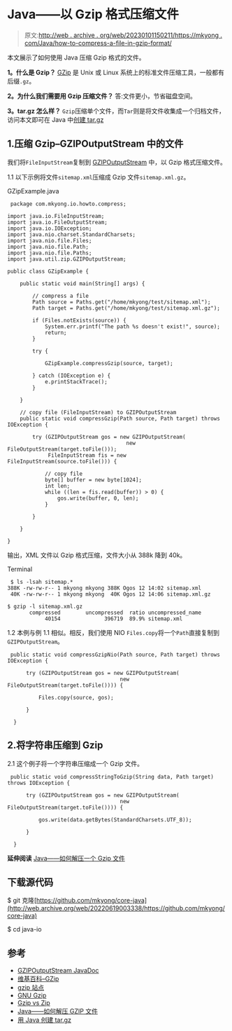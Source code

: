 # Java——以 Gzip 格式压缩文件

> 原文:[http://web . archive . org/web/20230101150211/https://mkyong . com/Java/how-to-compress-a-file-in-gzip-format/](http://web.archive.org/web/20230101150211/https://mkyong.com/java/how-to-compress-a-file-in-gzip-format/)

本文展示了如何使用 Java 压缩 Gzip 格式的文件。

**1。什么是 Gzip？**
[GZip](http://web.archive.org/web/20220619003338/https://en.wikipedia.org/wiki/Gzip) 是 Unix 或 Linux 系统上的标准文件压缩工具，一般都有后缀`.gz`。

**2。为什么我们需要用 Gzip 压缩文件？**
答:文件更小，节省磁盘空间。

**3。tar.gz 怎么样？**
`Gzip`压缩单个文件，而`Tar`则是将文件收集成一个归档文件，访问本文即可在 Java 中[创建 tar.gz](/web/20220619003338/https://mkyong.com/java/how-to-create-tar-gz-in-java/)

## 1.压缩 Gzip–GZIPOutputStream 中的文件

我们将`FileInputStream`复制到 [GZIPOutputStream](http://web.archive.org/web/20220619003338/https://docs.oracle.com/en/java/javase/11/docs/api/java.base/java/util/zip/GZIPOutputStream.html) 中，以 Gzip 格式压缩文件。

1.1 以下示例将文件`sitemap.xml`压缩成 Gzip 文件`sitemap.xml.gz`。

GZipExample.java

```
 package com.mkyong.io.howto.compress;

import java.io.FileInputStream;
import java.io.FileOutputStream;
import java.io.IOException;
import java.nio.charset.StandardCharsets;
import java.nio.file.Files;
import java.nio.file.Path;
import java.nio.file.Paths;
import java.util.zip.GZIPOutputStream;

public class GZipExample {

    public static void main(String[] args) {

        // compress a file
        Path source = Paths.get("/home/mkyong/test/sitemap.xml");
        Path target = Paths.get("/home/mkyong/test/sitemap.xml.gz");

        if (Files.notExists(source)) {
            System.err.printf("The path %s doesn't exist!", source);
            return;
        }

        try {

            GZipExample.compressGzip(source, target);

        } catch (IOException e) {
            e.printStackTrace();
        }

    }

    // copy file (FileInputStream) to GZIPOutputStream
    public static void compressGzip(Path source, Path target) throws IOException {

        try (GZIPOutputStream gos = new GZIPOutputStream(
                                      new FileOutputStream(target.toFile()));
             FileInputStream fis = new FileInputStream(source.toFile())) {

            // copy file
            byte[] buffer = new byte[1024];
            int len;
            while ((len = fis.read(buffer)) > 0) {
                gos.write(buffer, 0, len);
            }

        }

    }

} 
```

输出，XML 文件以 Gzip 格式压缩，文件大小从 388k 降到 40k。

Terminal

```
 $ ls -lsah sitemap.*
388K -rw-rw-r-- 1 mkyong mkyong 388K Ogos 12 14:02 sitemap.xml
 40K -rw-rw-r-- 1 mkyong mkyong  40K Ogos 12 14:06 sitemap.xml.gz

$ gzip -l sitemap.xml.gz
       compressed        uncompressed  ratio uncompressed_name
            40154              396719  89.9% sitemap.xml 
```

1.2 本例与例 1.1 相似。相反，我们使用 NIO `Files.copy`将一个`Path`直接复制到`GZIPOutputStream`。

```
 public static void compressGzipNio(Path source, Path target) throws IOException {

      try (GZIPOutputStream gos = new GZIPOutputStream(
                                    new FileOutputStream(target.toFile()))) {

          Files.copy(source, gos);

      }

  } 
```

## 2.将字符串压缩到 Gzip

2.1 这个例子将一个字符串压缩成一个 Gzip 文件。

```
 public static void compressStringToGzip(String data, Path target) throws IOException {

      try (GZIPOutputStream gos = new GZIPOutputStream(
                                    new FileOutputStream(target.toFile()))) {

          gos.write(data.getBytes(StandardCharsets.UTF_8));

      }

  } 
```

**延伸阅读**
[Java——如何解压一个 Gzip 文件](/web/20220619003338/https://mkyong.com/java/how-to-decompress-file-from-gzip-file/)

## 下载源代码

$ git 克隆[https://github.com/mkyong/core-java](http://web.archive.org/web/20220619003338/https://github.com/mkyong/core-java)

$ cd java-io

## 参考

*   [GZIPOutputStream JavaDoc](http://web.archive.org/web/20220619003338/https://docs.oracle.com/en/java/javase/11/docs/api/java.base/java/util/zip/GZIPOutputStream.html)
*   [维基百科–GZip](http://web.archive.org/web/20220619003338/https://en.wikipedia.org/wiki/Gzip)
*   [gzip 站点](http://web.archive.org/web/20220619003338/http://www.gzip.org/)
*   [GNU Gzip](http://web.archive.org/web/20220619003338/https://www.gnu.org/software/gzip/)
*   [Gzip vs Zip](http://web.archive.org/web/20220619003338/https://nixcp.com/gzip-vs-zip-differences/)
*   [Java——如何解压 GZIP 文件](/web/20220619003338/https://mkyong.com/java/how-to-decompress-file-from-gzip-file/)
*   [用 Java 创建 tar.gz](/web/20220619003338/https://mkyong.com/java/how-to-create-tar-gz-in-java/)

<input type="hidden" id="mkyong-current-postId" value="3015">